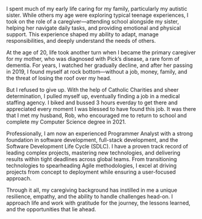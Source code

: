 I spent much of my early life caring for my family, particularly my autistic sister. While others my age were exploring typical teenage experiences, I took on the role of a caregiver—attending school alongside my sister, helping her navigate daily tasks, and providing emotional and physical support. This experience shaped my ability to adapt, manage responsibilities, and deeply understand the needs of others.

At the age of 20, life took another turn when I became the primary caregiver for my mother, who was diagnosed with Pick’s disease, a rare form of dementia. For years, I watched her gradually decline, and after her passing in 2019, I found myself at rock bottom—without a job, money, family, and the threat of losing the roof over my head. 

But I refused to give up. With the help of Catholic Charities and sheer determination, I pulled myself up, eventually finding a job in a medical staffing agency. I biked and bussed 3 hours everday to get there and appreciated every moment I was blessed to have found this job. It was there that I met my husband, Rob, who encouraged me to return to school and complete my Computer Science degree in 2021.

Professionally, I am now an experienced Programmer Analyst with a strong foundation in software development, full-stack development, and the Software Development Life Cycle (SDLC). I have a proven track record of leading complex projects, mastering new technologies, and delivering results within tight deadlines across global teams. From transitioning technologies to spearheading Agile methodologies, I excel at driving projects from concept to deployment while ensuring a user-focused approach.

Through it all, my caregiving background has instilled in me a unique resilience, empathy, and the ability to handle challenges head-on. I approach life and work with gratitude for the journey, the lessons learned, and the opportunities that lie ahead.
